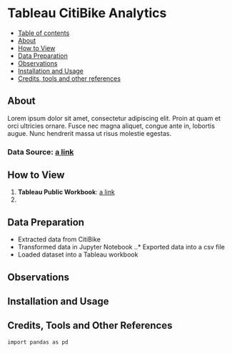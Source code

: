 # Tableau CitiBike Analytics

-   [Table of contents](#table-of-contents)
-   [About](#about)
-   [How to View](#how-to-view)
-   [Data Preparation](#data-preparation)
-   [Observations](#observations)
-   [Installation and Usage](#installation-and-usage)
-   [Credits, tools and other references](#credits-tools-and-other-references)

## About
Lorem ipsum dolor sit amet, consectetur adipiscing elit. Proin at quam et orci
ultricies ornare. Fusce nec magna aliquet, congue ante in, lobortis augue. Nunc
hendrerit massa ut risus molestie egestas.


### Data Source: [a link](https://www.citibikenyc.com/system-data)

## How to View
1. <strong>Tableau Public Workbook</strong>: [a link](https://public.tableau.com/profile/...)
2. 
## Data Preparation
- Extracted data from CitiBike
- Transformed data in Jupyter Notebook
..* Exported data into a csv file
- Loaded dataset into a Tableau workbook

## Observations

## Installation and Usage

## Credits, Tools and Other References

```bash
import pandas as pd
```
